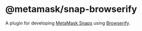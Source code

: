 # @metamask/snap-browserify

A plugin for developing [MetaMask Snaps](https://docs.metamask.io/guide/snaps.html) using [Browserify](https://browserify.org/).
